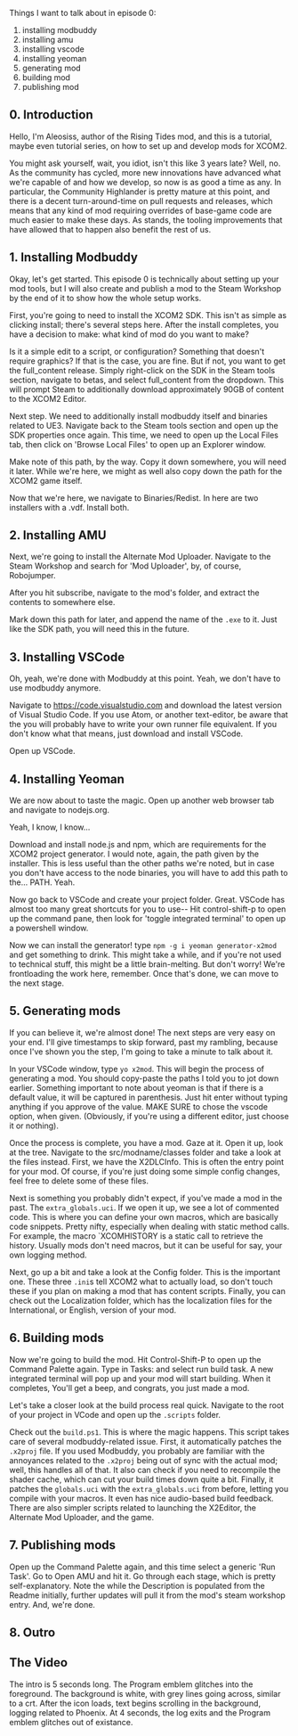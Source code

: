 Things I want to talk about in episode 0:

1. installing modbuddy
2. installing amu
3. installing vscode
4. installing yeoman
5. generating mod
6. building mod
7. publishing mod

## 0. Introduction

Hello, I'm Aleosiss, author of the Rising Tides mod, and this is a tutorial, maybe even tutorial series, on how to set up and develop mods for XCOM2. 

You might ask yourself, wait, you idiot, isn't this like 3 years late? Well, no. As the community has cycled, more new innovations have advanced what we're capable of and how we develop, so now is as good a time as any. In particular, the Community Highlander is pretty mature at this point, and there is a decent turn-around-time on pull requests and releases, which means that any kind of mod requiring overrides of base-game code are much easier to make these days. As stands, the tooling improvements that have allowed that to happen also benefit the rest of us.


## 1. Installing Modbuddy

Okay, let's get started. This episode 0 is technically about setting up your mod tools, but I will also create and publish a mod to the Steam Workshop by the end of it to show how the whole setup works.

First, you're going to need to install the XCOM2 SDK. This isn't as simple as clicking install; there's several steps here. After the install completes, you have a decision to make: what kind of mod do you want to make?

Is it a simple edit to a script, or configuration? Something that doesn't require graphics? If that is the case, you are fine. But if not, you want to get the full_content release. Simply right-click on the SDK in the Steam tools section, navigate to betas, and select full_content from the dropdown. This will prompt Steam to additionally download approximately 90GB of content to the XCOM2 Editor.

Next step. We need to additionally install modbuddy itself and binaries related to UE3. Navigate back to the Steam tools section and open up the SDK properties once again. This time, we need to open up the Local Files tab, then click on 'Browse Local Files' to open up an Explorer window.

Make note of this path, by the way. Copy it down somewhere, you will need it later. While we're here, we might as well also copy down the path for the XCOM2 game itself.

Now that we're here, we navigate to Binaries/Redist. In here are two installers with a .vdf. Install both.

## 2. Installing AMU

Next, we're going to install the Alternate Mod Uploader. Navigate to the Steam Workshop and search for 'Mod Uploader', by, of course, Robojumper.

After you hit subscribe, navigate to the mod's folder, and extract the contents to somewhere else.

Mark down this path for later, and append the name of the `.exe` to it. Just like the SDK path, you will need this in the future.

## 3. Installing VSCode

Oh, yeah, we're done with Modbuddy at this point. Yeah, we don't have to use modbuddy anymore.

Navigate to https://code.visualstudio.com and download the latest version of Visual Studio Code. If you use Atom, or another text-editor, be aware that the you will probably have to write your own runner file equivalent. If you don't know what that means, just download and install VSCode.

Open up VSCode.

## 4. Installing Yeoman

We are now about to taste the magic. Open up another web browser tab and navigate to nodejs.org.

<OOF when the download button is pressed> Yeah, I know, I know...

Download and install node.js and npm, which are requirements for the XCOM2 project generator. I would note, again, the path given by the installer. This is less useful than the other paths we're noted, but in case you don't have access to the node binaries, you will have to add this path to the... PATH. Yeah.

Now go back to VSCode and create your project folder. Great. VSCode has almost too many great shortcuts for you to use-- Hit control-shift-p to open up the command pane, then look for 'toggle integrated terminal' to open up a powershell window.

Now we can install the generator! type `npm -g i yeoman generator-x2mod` and get something to drink. This might take a while, and if you're not used to technical stuff, this might be a little brain-melting. But don't worry! We're frontloading the work here, remember. Once that's done, we can move to the next stage.

## 5. Generating mods

If you can believe it, we're almost done! The next steps are very easy on your end. I'll give timestamps to skip forward, past my rambling, because once I've shown you the step, I'm going to take a minute to talk about it.

In your VSCode window, type `yo x2mod`. This will begin the process of generating a mod. You should copy-paste the paths I told you to jot down earlier. Something important to note about yeoman is that if there is a default value, it will be captured in parenthesis. Just hit enter without typing anything if you approve of the value. MAKE SURE to chose the vscode option, when given. (Obviously, if you're using a different editor, just choose it or nothing).

Once the process is complete, you have a mod. Gaze at it. Open it up, look at the tree. Navigate to the src/modname/classes folder and take a look at the files instead. First, we have the X2DLCInfo. This is often the entry point for your mod. Of course, if you're just doing some simple config changes, feel free to delete some of these files.

Next is something you probably didn't expect, if you've made a mod in the past. The `extra_globals.uci`. If we open it up, we see a lot of commented code. This is where you can define your own macros, which are basically code snippets. Pretty nifty, especially when dealing with static method calls. For example, the macro `XCOMHISTORY is a static call to retrieve the history. Usually mods don't need macros, but it can be useful for say, your own logging method.

Next, go up a bit and take a look at the Config folder. This is the important one. These three `.ini`s tell XCOM2 what to actually load, so don't touch these if you plan on making a mod that has content scripts. Finally, you can check out the Localization folder, which has the localization files for the International, or English, version of your mod.

## 6. Building mods

Now we're going to build the mod. Hit Control-Shift-P to open up the Command Palette again. Type in Tasks: and select run build task. A new integrated terminal will pop up and your mod will start building. When it completes, You'll get a beep, and congrats, you just made a mod.

Let's take a closer look at the build process real quick. Navigate to the root of your project in VCode and open up the `.scripts` folder.

Check out the `build.ps1`. This is where the magic happens. This script takes care of several modbuddy-related issue. First, it automatically patches the `.x2proj` file. If you used Modbuddy, you probably are familiar with the annoyances related to the `.x2proj` being out of sync with the actual mod; well, this handles all of that. It also can check if you need to recompile the shader cache, which can cut your build times down quite a bit. Finally, it patches the `globals.uci` with the `extra_globals.uci` from before, letting you compile with your macros. It even has nice audio-based build feedback. There are also simpler scripts related to launching the X2Editor, the Alternate Mod Uploader, and the game.

## 7. Publishing mods

Open up the Command Palette again, and this time select a generic 'Run Task'. Go to Open AMU and hit it. Go through each stage, which is pretty self-explanatory. Note the while the Description is populated from the Readme initially, further updates will pull it from the mod's steam workshop entry. And, we're done.

## 8. Outro

## The Video

The intro is 5 seconds long. The Program emblem glitches into the foreground. The background is white, with grey lines going across, similar to a crt. After the icon loads, text begins scrolling in the background, logging related to Phoenix. At 4 seconds, the log exits and the Program emblem glitches out of existance.